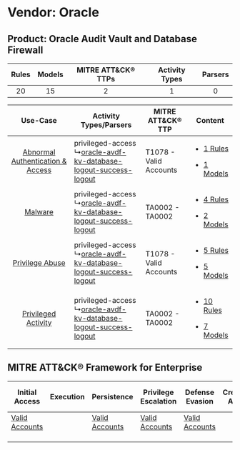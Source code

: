 Vendor: Oracle
==============
Product: Oracle Audit Vault and Database Firewall
-------------------------------------------------
| Rules | Models | MITRE ATT&CK® TTPs | Activity Types | Parsers |
|:-----:|:------:|:------------------:|:--------------:|:-------:|
|  20   |   15   |         2          |       1        |    0    |

|    Use-Case    | Activity Types/Parsers    | MITRE ATT&CK® TTP          | Content    |
|:----:| ---- | ---- | ---- |
| [Abnormal Authentication & Access](../../../UseCases/uc_abnormal_authentication_&_access.md) |  privileged-access<br> ↳[oracle-avdf-kv-database-logout-success-logout](Ps/pC_oracleavdfkvdatabaselogoutsuccesslogout.md)<br> | T1078 - Valid Accounts<br> | [<ul><li>1 Rules</li></ul><ul><li>1 Models</li></ul>](RM/r_m_oracle_oracle_audit_vault_and_database_firewall_Abnormal_Authentication_&_Access.md) |
|    [Malware](../../../UseCases/uc_malware.md)    |  privileged-access<br> ↳[oracle-avdf-kv-database-logout-success-logout](Ps/pC_oracleavdfkvdatabaselogoutsuccesslogout.md)<br> | TA0002 - TA0002<br>        | [<ul><li>4 Rules</li></ul><ul><li>2 Models</li></ul>](RM/r_m_oracle_oracle_audit_vault_and_database_firewall_Malware.md)    |
|    [Privilege Abuse](../../../UseCases/uc_privilege_abuse.md)    |  privileged-access<br> ↳[oracle-avdf-kv-database-logout-success-logout](Ps/pC_oracleavdfkvdatabaselogoutsuccesslogout.md)<br> | T1078 - Valid Accounts<br> | [<ul><li>5 Rules</li></ul><ul><li>5 Models</li></ul>](RM/r_m_oracle_oracle_audit_vault_and_database_firewall_Privilege_Abuse.md)    |
|    [Privileged Activity](../../../UseCases/uc_privileged_activity.md)    |  privileged-access<br> ↳[oracle-avdf-kv-database-logout-success-logout](Ps/pC_oracleavdfkvdatabaselogoutsuccesslogout.md)<br> | TA0002 - TA0002<br>        | [<ul><li>10 Rules</li></ul><ul><li>7 Models</li></ul>](RM/r_m_oracle_oracle_audit_vault_and_database_firewall_Privileged_Activity.md)    |

MITRE ATT&CK® Framework for Enterprise
--------------------------------------
| Initial Access                                                      | Execution | Persistence                                                         | Privilege Escalation                                                | Defense Evasion                                                     | Credential Access | Discovery | Lateral Movement | Collection | Command and Control | Exfiltration | Impact |
| ------------------------------------------------------------------- | --------- | ------------------------------------------------------------------- | ------------------------------------------------------------------- | ------------------------------------------------------------------- | ----------------- | --------- | ---------------- | ---------- | ------------------- | ------------ | ------ |
| [Valid Accounts](https://attack.mitre.org/techniques/T1078)<br><br> |           | [Valid Accounts](https://attack.mitre.org/techniques/T1078)<br><br> | [Valid Accounts](https://attack.mitre.org/techniques/T1078)<br><br> | [Valid Accounts](https://attack.mitre.org/techniques/T1078)<br><br> |                   |           |                  |            |                     |              |        |